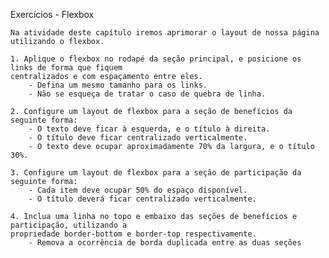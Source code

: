 Exercícios - Flexbox

    Na atividade deste capítulo iremos aprimorar o layout de nossa página utilizando o flexbox.

    1. Aplique o flexbox no rodapé da seção principal, e posicione os links de forma que fiquem
    centralizados e com espaçamento entre eles.
        - Defina um mesmo tamanho para os links.
        - Não se esqueça de tratar o caso de quebra de linha.

    2. Configure um layout de flexbox para a seção de benefícios da seguinte forma:
        - O texto deve ficar à esquerda, e o título à direita.
        - O título deve ficar centralizado verticalmente.
        - O texto deve ocupar aproximadamente 70% da largura, e o título 30%.

    3. Configure um layout de flexbox para a seção de participação da seguinte forma:
        - Cada item deve ocupar 50% do espaço disponível.
        - O título deverá ficar centralizado verticalmente.

    4. Inclua uma linha no topo e embaixo das seções de benefícios e participação, utilizando a
    propriedade border-bottom e border-top respectivamente.
        - Remova a ocorrência de borda duplicada entre as duas seções
